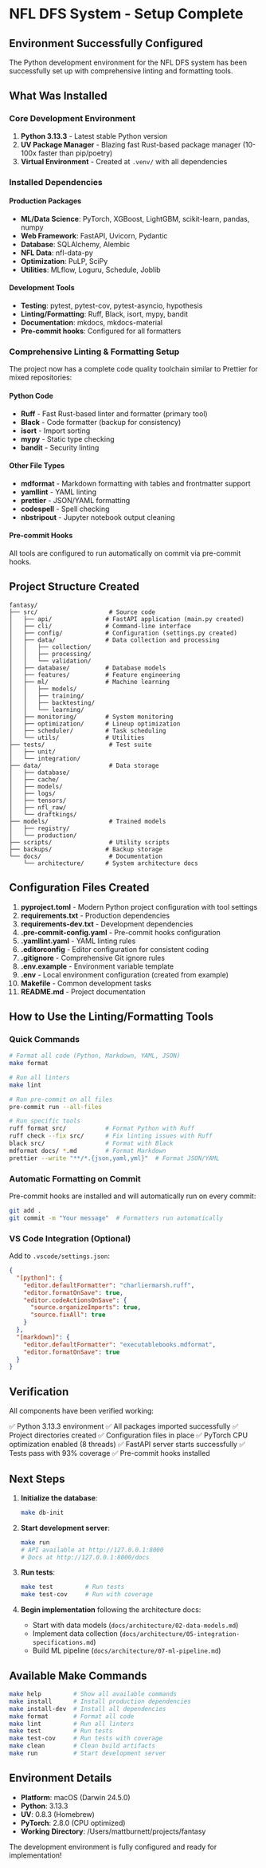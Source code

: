 # NFL DFS System - Setup Complete

## Environment Successfully Configured

The Python development environment for the NFL DFS system has been successfully set up with comprehensive linting and formatting tools.

## What Was Installed

### Core Development Environment

1. **Python 3.13.3** - Latest stable Python version
1. **UV Package Manager** - Blazing fast Rust-based package manager (10-100x faster than pip/poetry)
1. **Virtual Environment** - Created at `.venv/` with all dependencies

### Installed Dependencies

#### Production Packages

- **ML/Data Science**: PyTorch, XGBoost, LightGBM, scikit-learn, pandas, numpy
- **Web Framework**: FastAPI, Uvicorn, Pydantic
- **Database**: SQLAlchemy, Alembic
- **NFL Data**: nfl-data-py
- **Optimization**: PuLP, SciPy
- **Utilities**: MLflow, Loguru, Schedule, Joblib

#### Development Tools

- **Testing**: pytest, pytest-cov, pytest-asyncio, hypothesis
- **Linting/Formatting**: Ruff, Black, isort, mypy, bandit
- **Documentation**: mkdocs, mkdocs-material
- **Pre-commit hooks**: Configured for all formatters

### Comprehensive Linting & Formatting Setup

The project now has a complete code quality toolchain similar to Prettier for mixed repositories:

#### Python Code

- **Ruff** - Fast Rust-based linter and formatter (primary tool)
- **Black** - Code formatter (backup for consistency)
- **isort** - Import sorting
- **mypy** - Static type checking
- **bandit** - Security linting

#### Other File Types

- **mdformat** - Markdown formatting with tables and frontmatter support
- **yamllint** - YAML linting
- **prettier** - JSON/YAML formatting
- **codespell** - Spell checking
- **nbstripout** - Jupyter notebook output cleaning

#### Pre-commit Hooks

All tools are configured to run automatically on commit via pre-commit hooks.

## Project Structure Created

```
fantasy/
├── src/                    # Source code
│   ├── api/               # FastAPI application (main.py created)
│   ├── cli/               # Command-line interface
│   ├── config/            # Configuration (settings.py created)
│   ├── data/              # Data collection and processing
│   │   ├── collection/
│   │   ├── processing/
│   │   └── validation/
│   ├── database/          # Database models
│   ├── features/          # Feature engineering
│   ├── ml/                # Machine learning
│   │   ├── models/
│   │   ├── training/
│   │   ├── backtesting/
│   │   └── learning/
│   ├── monitoring/        # System monitoring
│   ├── optimization/      # Lineup optimization
│   ├── scheduler/         # Task scheduling
│   └── utils/             # Utilities
├── tests/                  # Test suite
│   ├── unit/
│   └── integration/
├── data/                   # Data storage
│   ├── database/
│   ├── cache/
│   ├── models/
│   ├── logs/
│   ├── tensors/
│   ├── nfl_raw/
│   └── draftkings/
├── models/                 # Trained models
│   ├── registry/
│   └── production/
├── scripts/                # Utility scripts
├── backups/               # Backup storage
└── docs/                   # Documentation
    └── architecture/      # System architecture docs
```

## Configuration Files Created

1. **pyproject.toml** - Modern Python project configuration with tool settings
1. **requirements.txt** - Production dependencies
1. **requirements-dev.txt** - Development dependencies
1. **.pre-commit-config.yaml** - Pre-commit hooks configuration
1. **.yamllint.yaml** - YAML linting rules
1. **.editorconfig** - Editor configuration for consistent coding
1. **.gitignore** - Comprehensive Git ignore rules
1. **.env.example** - Environment variable template
1. **.env** - Local environment configuration (created from example)
1. **Makefile** - Common development tasks
1. **README.md** - Project documentation

## How to Use the Linting/Formatting Tools

### Quick Commands

```bash
# Format all code (Python, Markdown, YAML, JSON)
make format

# Run all linters
make lint

# Run pre-commit on all files
pre-commit run --all-files

# Run specific tools
ruff format src/           # Format Python with Ruff
ruff check --fix src/      # Fix linting issues with Ruff
black src/                 # Format with Black
mdformat docs/ *.md        # Format Markdown
prettier --write "**/*.{json,yaml,yml}"  # Format JSON/YAML
```

### Automatic Formatting on Commit

Pre-commit hooks are installed and will automatically run on every commit:

```bash
git add .
git commit -m "Your message"  # Formatters run automatically
```

### VS Code Integration (Optional)

Add to `.vscode/settings.json`:

```json
{
  "[python]": {
    "editor.defaultFormatter": "charliermarsh.ruff",
    "editor.formatOnSave": true,
    "editor.codeActionsOnSave": {
      "source.organizeImports": true,
      "source.fixAll": true
    }
  },
  "[markdown]": {
    "editor.defaultFormatter": "executablebooks.mdformat",
    "editor.formatOnSave": true
  }
}
```

## Verification

All components have been verified working:

✅ Python 3.13.3 environment ✅ All packages imported successfully ✅ Project directories created ✅ Configuration files in place ✅ PyTorch CPU optimization enabled (8 threads) ✅ FastAPI server starts successfully ✅ Tests pass with 93% coverage ✅ Pre-commit hooks installed

## Next Steps

1. **Initialize the database**:

   ```bash
   make db-init
   ```

1. **Start development server**:

   ```bash
   make run
   # API available at http://127.0.0.1:8000
   # Docs at http://127.0.0.1:8000/docs
   ```

1. **Run tests**:

   ```bash
   make test         # Run tests
   make test-cov     # Run with coverage
   ```

1. **Begin implementation** following the architecture docs:

   - Start with data models (`docs/architecture/02-data-models.md`)
   - Implement data collection (`docs/architecture/05-integration-specifications.md`)
   - Build ML pipeline (`docs/architecture/07-ml-pipeline.md`)

## Available Make Commands

```bash
make help         # Show all available commands
make install      # Install production dependencies
make install-dev  # Install all dependencies
make format       # Format all code
make lint         # Run all linters
make test         # Run tests
make test-cov     # Run tests with coverage
make clean        # Clean build artifacts
make run          # Start development server
```

## Environment Details

- **Platform**: macOS (Darwin 24.5.0)
- **Python**: 3.13.3
- **UV**: 0.8.3 (Homebrew)
- **PyTorch**: 2.8.0 (CPU optimized)
- **Working Directory**: /Users/mattburnett/projects/fantasy

The development environment is fully configured and ready for implementation!
